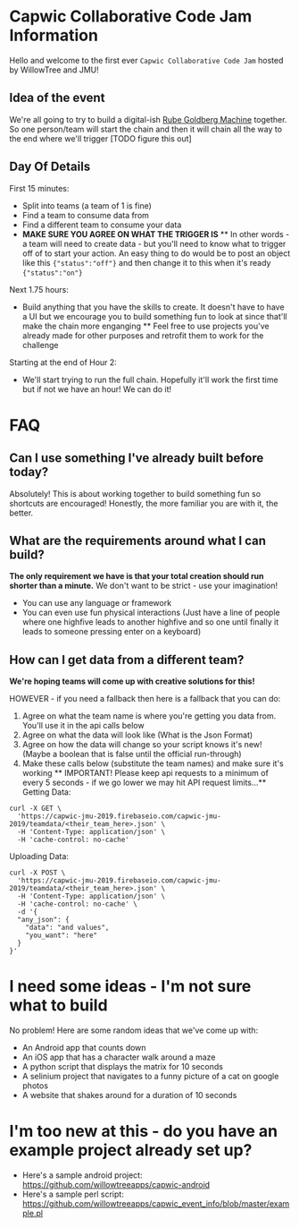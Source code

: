 # Capwic Collaborative Code Jam Information

Hello and welcome to the first ever `Capwic Collaborative Code Jam` hosted by WillowTree and JMU!

## Idea of the event
We're all going to try to build a digital-ish [Rube Goldberg Machine](https://www.youtube.com/watch?v=Qtp9Aur8zNU) together. So one person/team will start the chain and then it will chain all the way to the end where we'll trigger [TODO figure this out] 

## Day Of Details
First 15 minutes:
* Split into teams (a team of 1 is fine)
* Find a team to consume data from
* Find a different team to consume your data
* **MAKE SURE YOU AGREE ON WHAT THE TRIGGER IS**
** In other words - a team will need to create data - but you'll need to know what to trigger off of to start your action. An easy thing to do would be to post an object like this ```{"status":"off"}``` and then change it to this when it's ready ```{"status":"on"}```

Next 1.75 hours:
* Build anything that you have the skills to create. It doesn't have to have a UI but we encourage you to build something fun to look at since that'll make the chain more enganging
** Feel free to use projects you've already made for other purposes and retrofit them to work for the challenge

Starting at the end of Hour 2:
* We'll start trying to run the full chain. Hopefully it'll work the first time but if not we have an hour! We can do it!

# FAQ

## Can I use something I've already built before today?
Absolutely! This is about working together to build something fun so shortcuts are encouraged! Honestly, the more familiar you are with it, the better.

## What are the requirements around what I can build?
**The only requirement we have is that your total creation should run shorter than a minute.**
We don't want to be strict - use your imagination!
* You can use any language or framework
* You can even use fun physical interactions (Just have a line of people where one highfive leads to another highfive and so one until finally it leads to someone pressing enter on a keyboard)

## How can I get data from a different team?
**We're hoping teams will come up with creative solutions for this!**

HOWEVER - if you need a fallback then here is a fallback that you can do:
1) Agree on what the team name is where you're getting you data from. You'll use it in the api calls below
2) Agree on what the data will look like (What is the Json Format)
3) Agree on how the data will change so your script knows it's new! (Maybe a boolean that is false until the official run-through)
3) Make these calls below (substitute the team names) and make sure it's working
** IMPORTANT! Please keep api requests to a minimum of every 5 seconds - if we go lower we may hit API request limits...**
Getting Data:
```
curl -X GET \
  'https://capwic-jmu-2019.firebaseio.com/capwic-jmu-2019/teamdata/<their_team_here>.json' \
  -H 'Content-Type: application/json' \
  -H 'cache-control: no-cache'
```

Uploading Data:
```
curl -X POST \
  'https://capwic-jmu-2019.firebaseio.com/capwic-jmu-2019/teamdata/<their_team_here>.json' \
  -H 'Content-Type: application/json' \
  -H 'cache-control: no-cache' \
  -d '{
  "any_json": {
    "data": "and values",
    "you_want": "here"
  }
}'
```

# I need some ideas - I'm not sure what to build
No problem! Here are some random ideas that we've come up with:
* An Android app that counts down
* An iOS app that has a character walk around a maze
* A python script that displays the matrix for 10 seconds
* A selinium project that navigates to a funny picture of a cat on google photos
* A website that shakes around for a duration of 10 seconds

# I'm too new at this - do you have an example project already set up?
* Here's a sample android project: https://github.com/willowtreeapps/capwic-android
* Here's a sample perl script: https://github.com/willowtreeapps/capwic_event_info/blob/master/example.pl
